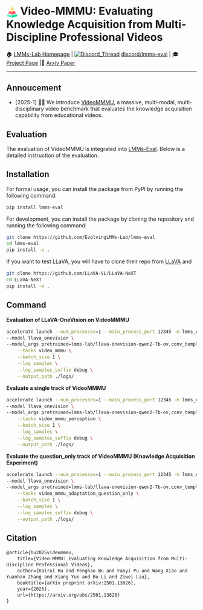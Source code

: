 # <img src="./assets/pyramid-chart.png" alt="Video-MMMU Icon" style="height: 30px; vertical-align: middle;"> Video-MMMU: Evaluating Knowledge Acquisition from Multi-Discipline Professional Videos


🏠 [LMMs-Lab Homepage](https://lmms-lab.framer.ai) | <a href="https://emoji.gg/emoji/1684-discord-thread"><img src="https://cdn3.emoji.gg/emojis/1684-discord-thread.png" width="14px" height="14px" alt="Discord_Thread"></a> [discord/lmms-eval](https://discord.gg/zdkwKUqrPy) | 🎓 [Project Page](https://videommmu.github.io/) |📝 [Arxiv Paper](https://arxiv.org/abs/2501.13826)

---

## Annoucement
- [2025-1] 🎉🎉 We introduce [VideoMMMU](https://videommmu.github.io/), a massive, multi-modal, multi-disciplinary video benchmark that evaluates the knowledge acquisition capability from educational videos.

## Evaluation
The evaluation of VideoMMMU is integrated into [LMMs-Eval](https://github.com/EvolvingLMMs-Lab/lmms-eval/tree/main). Below is a detailed instruction of the evaluation.

## Installation

For formal usage, you can install the package from PyPI by running the following command:
```bash
pip install lmms-eval
```

For development, you can install the package by cloning the repository and running the following command:
```bash
git clone https://github.com/EvolvingLMMs-Lab/lmms-eval
cd lmms-eval
pip install -e .
```

If you want to test LLaVA, you will have to clone their repo from [LLaVA](https://github.com/haotian-liu/LLaVA) and
```bash
git clone https://github.com/LLaVA-VL/LLaVA-NeXT
cd LLaVA-NeXT
pip install -e .
```

## Command

**Evaluation of LLaVA-OneVision on VideoMMMU**

```bash
accelerate launch --num_processes=1 --main_process_port 12345 -m lmms_eval \
--model llava_onevision \
--model_args pretrained=lmms-lab/llava-onevision-qwen2-7b-ov,conv_template=qwen_1_5,model_name=llava_qwen,max_frames_num=32,torch_dype=bfloat16 \
    --tasks video_mmmu \
    --batch_size 1 \
    --log_samples \
    --log_samples_suffix debug \
    --output_path ./logs/
```

**Evaluate a single track of VideoMMMU**

```bash
accelerate launch --num_processes=1 --main_process_port 12345 -m lmms_eval \
--model llava_onevision \
--model_args pretrained=lmms-lab/llava-onevision-qwen2-7b-ov,conv_template=qwen_1_5,model_name=llava_qwen,max_frames_num=32,torch_dype=bfloat16 \
    --tasks video_mmmu_perception \
    --batch_size 1 \
    --log_samples \
    --log_samples_suffix debug \
    --output_path ./logs/
```

**Evaluate the question_only track of VideoMMMU (Knowledge Acquisition Experiment)**

```bash
accelerate launch --num_processes=1 --main_process_port 12345 -m lmms_eval \
--model llava_onevision \
--model_args pretrained=lmms-lab/llava-onevision-qwen2-7b-ov,conv_template=qwen_1_5,model_name=llava_qwen,max_frames_num=1,torch_dype=bfloat16 \
    --tasks video_mmmu_adaptation_question_only \
    --batch_size 1 \
    --log_samples \
    --log_samples_suffix debug \
    --output_path ./logs/
```

## Citation

```shell
@article{hu2025videommmu,
    title={Video-MMMU: Evaluating Knowledge Acquisition from Multi-Discipline Professional Videos},
    author={Kairui Hu and Penghao Wu and Fanyi Pu and Wang Xiao and Yuanhan Zhang and Xiang Yue and Bo Li and Ziwei Liu},
    booktitle={arXiv preprint arXiv:2501.13826},
    year={2025},
    url={https://arxiv.org/abs/2501.13826}
}


